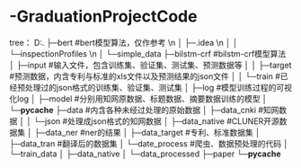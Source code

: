 # -GraduationProjectCode
tree：
        D:.
        ├─bert        #bert模型算法，仅作参考    \n
        │  ├─.idea      \n
        │  │  └─inspectionProfiles      \n
        │  └─simple_data
        ├─bilstm-crf  #bilstm-crf模型算法
        │  ├─input      #输入文件，包含训练集、验证集、测试集、预测数据等
        │  │  ├─target    #预测数据，内含专利与标准的xls文件以及预测结果的json文件
        │  │  └─train     #已经预处理过的json格式的训练集、验证集、测试集
        │  ├─log        #模型训练过程的可视化log
        │  ├─model      #分别用知网原数据、标题数据、摘要数据训练的模型
        │  └─__pycache__
        ├─data        #内含各种未经过处理的原始数据
        │  ├─data_cnki    #知网数据
        │  │  └─json        #处理成json格式的知网数据
        │  ├─data_native  #CLUNER开源数据集
        │  ├─data_ner     #ner的结果
        │  ├─data_target  #专利、标准数据集
        │  ├─data_tran    #翻译后的数据集
        │  └─date_process #爬虫、数据预处理的代码
        │      └─train_data
        │          ├─data_native
        │          └─data_processed
        ├─paper
        └─__pycache__
  
  
